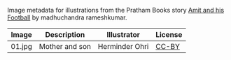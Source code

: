 Image metadata for illustrations from the Pratham Books story [Amit and his Football](https://storyweaver.org.in/stories/5412-amit-and-his-football) by madhuchandra rameshkumar.

Image | Description | Illustrator | License
----- | ----------- | ----------- | -------
01.jpg | Mother and son | Herminder Ohri | [CC-BY](https://creativecommons.org/licenses/by/4.0/)
